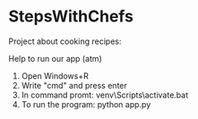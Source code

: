 # StepsWithChefs
Project about cooking recipes:

Help to run our app (atm)

1. Open Windows+R
2. Write "cmd" and press enter
3. In command promt: venv\Scripts\activate.bat
4. To run the program: python app.py